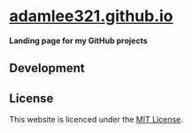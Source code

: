 # [adamlee321.github.io](https://adamlee321.github.io)

**Landing page for my GitHub projects**

## Development


## License

This website is licenced under the [MIT License](http://opensource.org/licenses/mit-license.html).
